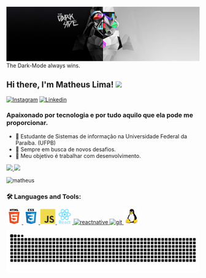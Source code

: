 ![](https://github.com/Dineshkarthik/Dineshkarthik/blob/master/assets/cover.jpg)
The Dark-Mode always wins.
<br/>
## Hi there, I'm Matheus Lima! <img src="https://raw.githubusercontent.com/MartinHeinz/MartinHeinz/master/wave.gif" width="30px"> 

[![Instagram](https://img.shields.io/badge/Instagram-E4405F?style=for-the-badge&logo=instagram&logoColor=white)](https://instagram.com/math_s.99)
[![Linkedin](https://img.shields.io/badge/LinkedIn-0077B5?style=for-the-badge&logo=linkedin&logoColor=white)](https://www.linkedin.com/in/matheus-soares99/)

### Apaixonado por tecnologia e por tudo aquilo que ela pode me proporcionar.
- 🏅 Estudante de Sistemas de informação na Universidade Federal da Paraíba. (UFPB)
- 🎯 Sempre em busca de novos desafios.
- 🎯 Meu objetivo é trabalhar com desenvolvimento.

<div>
  <a href="https://github.com/Matheuslima99/convoychat">
    <img height=180 src="https://github-readme-stats.vercel.app/api?username=Matheuslima99&show_icons=true&theme=radical" />
  </a>
  <a href="https://github.com/Matheuslima99/github-readme-stats">
    <img height=180 src="https://github-readme-stats.vercel.app/api/top-langs/?username=Matheuslima99&layout=compact&theme=radical" />
  </a>
  <p align="left"> <img src="https://komarev.com/ghpvc/?username=matheuslima99&label=Profile%20views&color=0e75b6&style=flat" alt="matheus" /></p>
</div>

<h3 align="left">🛠️ Languages and Tools:</h3>
<p align="left"> <a href="https://www.w3.org/html/" target="_blank"> <img src="https://raw.githubusercontent.com/devicons/devicon/master/icons/html5/html5-original-wordmark.svg" alt="html5" width="40" height="40"/> </a> <a href="https://www.w3schools.com/css/" target="_blank"> <img src="https://raw.githubusercontent.com/devicons/devicon/master/icons/css3/css3-original-wordmark.svg" alt="css3" width="40" height="40"/> </a> <a href="https://developer.mozilla.org/en-US/docs/Web/JavaScript" target="_blank"> <img src="https://raw.githubusercontent.com/devicons/devicon/master/icons/javascript/javascript-original.svg" alt="javascript" width="40" height="40"/> </a> <a href="https://reactjs.org/" target="_blank"> <img src="https://raw.githubusercontent.com/devicons/devicon/master/icons/react/react-original-wordmark.svg" alt="react" width="40" height="40"/> </a> <a href="https://reactnative.dev/" target="_blank"> <img src="https://reactnative.dev/img/header_logo.svg" alt="reactnative" width="40" height="40"/> </a> <a href="https://git-scm.com/" target="_blank"> <img src="https://www.vectorlogo.zone/logos/git-scm/git-scm-icon.svg" alt="git" width="40" height="40"/> </a> <a href="https://www.linux.org/" target="_blank"> <img src="https://raw.githubusercontent.com/devicons/devicon/master/icons/linux/linux-original.svg" alt="linux" width="40" height="40"/> </a>  </p> 

![Snake animation](https://github.com/matheuslima99/matheuslima99/blob/output/github-contribution-grid-snake.svg)
 
